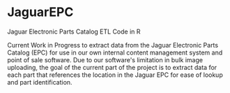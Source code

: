 # JaguarEPC
Jaguar Electronic Parts Catalog ETL Code in R

Current Work in Progress to extract data from the Jaguar Electronic Parts Catalog (EPC) for use in our own internal content management system and point of sale software.  Due to our software's limitation in bulk image uploading, the goal of the current part of the project is to extract data for each part that references the location in the Jaguar EPC for ease of lookup and part identification.
